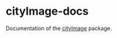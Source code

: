 # cityImage-docs
Documentation of the [cityImage](https://github.com/g-filomena/cityImage) package.
